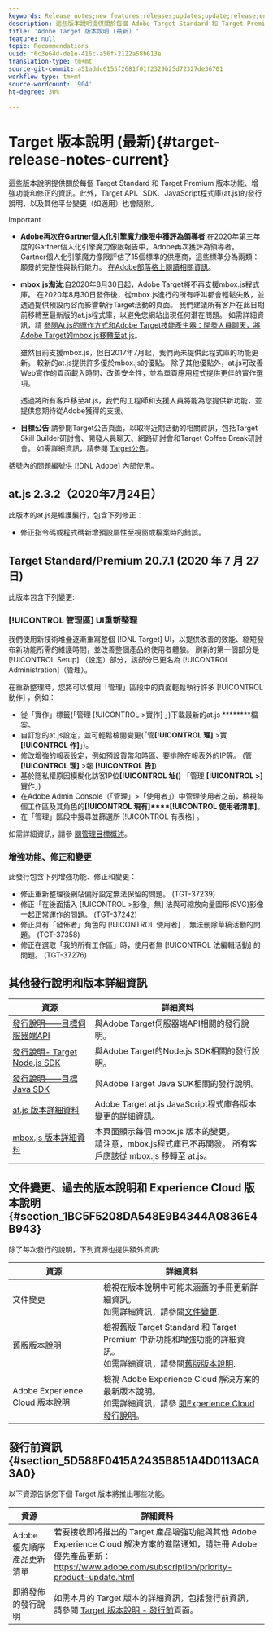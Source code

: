 ```yaml
---
keywords: Release notes;new features;releases;updates;update;release;enhancement;enhancements;fixes;bug fixes;updates
description: 這些版本說明提供關於每個 Adobe Target Standard 和 Target Premium 版本功能、增強功能、修正和已知問題的資訊。
title: 'Adobe Target 版本說明 (最新) '
feature: null
topic: Recommendations
uuid: f6c3e64d-de1e-416c-a56f-2122a58b613e
translation-type: tm+mt
source-git-commit: a51addc6155f2681f01f2329b25d72327de36701
workflow-type: tm+mt
source-wordcount: '904'
ht-degree: 30%

---
```



# Target 版本說明 (最新){#target-release-notes-current}

這些版本說明提供關於每個 Target Standard 和 Target Premium 版本功能、增強功能和修正的資訊。此外，Target API、SDK、JavaScript程式庫(at.js)的發行說明，以及其他平台變更（如適用）也會隨附。

>[!IMPORTANT]
>
>* **Adobe再次在Gartner個人化引擎魔力像限中獲評為領導者**:在2020年第三年度的Gartner個人化引擎魔力像限報告中，Adobe再次獲評為領導者。 Gartner個人化引擎魔力像限評估了15個標準的供應商，這些標準分為兩類：願景的完整性與執行能力。 [在Adobe部落格上閱讀相關資訊](https://theblog.adobe.com/adobe-again-named-leader-in-gartner-magic-quadrant-for-personalization-engines/)。
   >
   >
* **mbox.js淘汰**:自2020年8月30日起，Adobe Target將不再支援mbox.js程式庫。 在2020年8月30日發佈後，從mbox.js進行的所有呼叫都會輕鬆失敗，並透過提供預設內容而影響執行Target活動的頁面。 我們建議所有客戶在此日期前移轉至最新版的at.js程式庫，以避免您網站出現任何潛在問題。 如需詳細資訊，請 [參閱At.js的運作方式](/help/c-implementing-target/c-implementing-target-for-client-side-web/c-how-atjs-works/how-atjs-works.md)[和Adobe Target技能產生器：開發人員聊天，將Adobe Target的mbox.js移轉至at.js](https://seminars.adobeconnect.com/ptdo6mfo6qn6/?proto=true)。
   >
   >   
   雖然目前支援mbox.js，但自2017年7月起，我們尚未提供此程式庫的功能更新。 較新的at.js提供許多優於mbox.js的優點。 除了其他優點外，at.js可改善Web實作的頁面載入時間、改善安全性，並為單頁應用程式提供更佳的實作選項。
   >
   >   
   透過將所有客戶移至at.js，我們的工程師和支援人員將能為您提供新功能，並提供您期待從Adobe獲得的支援。
   >
   >
* **目標公告**:請參閱Target公告頁面，以取得近期活動的相關資訊，包括Target Skill Builder研討會、開發人員聊天、網路研討會和Target Coffee Break研討會。 如需詳細資訊，請參閱 [Target公告](/help/r-release-notes/target-announcements.md)。


括號內的問題編號供 [!DNL Adobe] 內部使用。

## at.js 2.3.2（2020年7月24日）

此版本的at.js是維護髮行，包含下列修正：

* 修正指令碼或程式碼新增預設屬性至視窗或檔案時的錯誤。

## Target Standard/Premium 20.7.1 (2020 年 7 月 27 日)

此版本包含下列變更:

### [!UICONTROL 管理區] UI重新整理

我們使用新技術堆疊逐漸重寫整個 [!DNL Target] UI，以提供改善的效能、縮短發布新功能所需的維護時間，並改善整個產品的使用者體驗。 刷新的第一個部分是 [!UICONTROL Setup] （設定）部分，該部分已更名為 [!UICONTROL Administration]（管理）。

在重新整理時，您將可以使用「管理」區段中的頁面輕鬆執行許多 [!UICONTROL 動作] ，例如：

* 從「實作」標籤(「管理 [!UICONTROL >實作] 」)下載最新的at.js ********&#x200B;檔案。
* 自訂您的at.js設定，並可輕鬆檢閱變更(「管&#x200B;**[!UICONTROL 理]** >實 **[!UICONTROL 作]**」)。
* 修改增強的報表設定，例如預設貨幣和時區、要排除在報表外的IP等。 (管&#x200B;**[!UICONTROL 理]** >報 **[!UICONTROL 告]**)
* 基於隱私權原因模糊化訪客IP位&#x200B;**[!UICONTROL 址(]** 「管理 **[!UICONTROL >]**&#x200B;實作」)
* 在Adobe Admin Console（「管理」>「使用者」）中管理使用者之前，檢視每個工作區及其角色的&#x200B;**[!UICONTROL 現有]****[!UICONTROL 使用者清單]**。
* 在「管理」區段中搜尋並篩選所 [!UICONTROL 有表格] 。

如需詳細資訊，請參 [閱管理目標概述](/help/administrating-target/administrating-target.md)。

### 增強功能、修正和變更

此發行包含下列增強功能、修正和變更：

* 修正重新整理後網站偏好設定無法保留的問題。 (TGT-37239)
* 修正「在後面插入 [!UICONTROL >影像」無] 法與可縮放向量圖形(SVG)影像一起正常運作的問題。 (TGT-37242)
* 修正具有「發佈者」角色的 [!UICONTROL 使用者] ，無法刪除草稿活動的問題。 (TGT-37358)
* 修正在選取「我的所有工作區」時，使用者無 [!UICONTROL 法編輯活動] 的問題。 (TGT-37276)

## 其他發行說明和版本詳細資訊

| 資源 | 詳細資料 |
|--- |--- |
| [發行說明——目標伺服器端API](/help/c-implementing-target/c-api-and-sdk-overview/releases-server-side.md) | 與Adobe Target伺服器端API相關的發行說明。 |
| [發行說明- Target Node.js SDK](/help/c-implementing-target/c-api-and-sdk-overview/releases-nodejs.md) | 與Adobe Target的Node.js SDK相關的發行說明。 |
| [發行說明——目標Java SDK](/help/c-implementing-target/c-api-and-sdk-overview/releases-target-java-sdk.md) | 與Adobe Target Java SDK相關的發行說明。 |
| [at.js 版本詳細資料](/help/c-implementing-target/c-implementing-target-for-client-side-web/target-atjs-versions.md) | Adobe Target at.js JavaScript程式庫各版本變更的詳細資訊。 |
| [mbox.js 版本詳細資料](/help/c-implementing-target/c-implementing-target-for-client-side-web/t-mbox-download/mboxjs-change-log.md) | 本頁面顯示每個 mbox.js 版本的變更。<br>請注意，mbox.js程式庫已不再開發。 所有客戶應該從 mbox.js 移轉至 at.js。 |

## 文件變更、過去的版本說明和 Experience Cloud 版本說明 {#section_1BC5F5208DA548E9B4344A0836E4B943}

除了每次發行的說明，下列資源也提供額外資訊:

| 資源 | 詳細資料 |
|--- |--- |
| 文件變更 | 檢視在版本說明中可能未涵蓋的手冊更新詳細資訊。<br>如需詳細資訊，請參閱[文件變更](../r-release-notes/doc-change.md#reference_366123CF00994BACBBF9BBDF2C4D840C). |
| 舊版版本說明 | 檢視舊版 Target Standard 和 Target Premium 中新功能和增強功能的詳細資訊。<br>如需詳細資訊，請參閱[舊版版本說明](../r-release-notes/release-notes-for-previous-releases.md). |
| Adobe Experience Cloud 版本說明 | 檢視 Adobe Experience Cloud 解決方案的最新版本說明。<br>如需詳細資訊，請參 [閱Experience Cloud發行說明](https://docs.adobe.com/content/help/en/release-notes/experience-cloud/current.html)。 |

## 發行前資訊 {#section_5D588F0415A2435B851A4D0113ACA3A0}

以下資源告訴您下個 Target 版本將推出哪些功能。

| 資源 | 詳細資料 |
|--- |--- |
| Adobe 優先順序產品更新清單 | 若要接收即將推出的 Target 產品增強功能與其他 Adobe Experience Cloud 解決方案的進階通知，請註冊 Adobe 優先產品更新：<br>[](https://www.adobe.com/subscription/priority-product-update.html)https://www.adobe.com/subscription/priority-product-update.html |
| 即將發佈的發行說明 | 如需本月的 Target 版本的詳細資訊，包括發行前資訊，請參閱 [Target 版本說明 - 發行前](/help/r-release-notes/target-release-notes.md)頁面。 |
